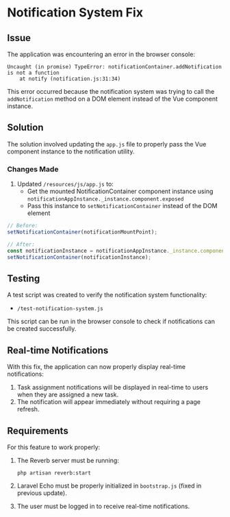 # Notification System Fix

## Issue
The application was encountering an error in the browser console:
```
Uncaught (in promise) TypeError: notificationContainer.addNotification is not a function
    at notify (notification.js:31:34)
```

This error occurred because the notification system was trying to call the `addNotification` method on a DOM element instead of the Vue component instance.

## Solution
The solution involved updating the `app.js` file to properly pass the Vue component instance to the notification utility.

### Changes Made

1. Updated `/resources/js/app.js` to:
   - Get the mounted NotificationContainer component instance using `notificationAppInstance._instance.component.exposed`
   - Pass this instance to `setNotificationContainer` instead of the DOM element

```javascript
// Before:
setNotificationContainer(notificationMountPoint);

// After:
const notificationInstance = notificationAppInstance._instance.component.exposed;
setNotificationContainer(notificationInstance);
```

## Testing
A test script was created to verify the notification system functionality:
- `/test-notification-system.js`

This script can be run in the browser console to check if notifications can be created successfully.

## Real-time Notifications
With this fix, the application can now properly display real-time notifications:

1. Task assignment notifications will be displayed in real-time to users when they are assigned a new task.
2. The notification will appear immediately without requiring a page refresh.

## Requirements
For this feature to work properly:

1. The Reverb server must be running:
   ```
   php artisan reverb:start
   ```

2. Laravel Echo must be properly initialized in `bootstrap.js` (fixed in previous update).

3. The user must be logged in to receive real-time notifications.
